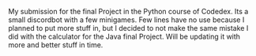 My submission for the final Project in the Python course of Codedex. Its a small discordbot with a few minigames.
Few lines have no use because I planned to put more stuff in,
but I decided to not make the same mistake I did with the calculator for the Java final Project.
Will be updating it with more and better stuff in time.
